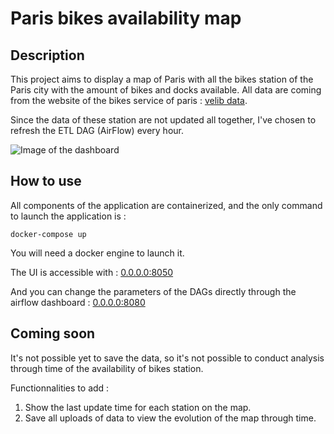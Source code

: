 # Paris bikes availability map

## Description

This project aims to display a map of Paris with all the bikes station of the Paris city with the amount of bikes and docks available. All data are coming from the website of the bikes service of paris : [velib data](https://www.velib-metropole.fr/donnees-open-data-gbfs-du-service-velib-metropole).

Since the data of these station are not updated all together, I've chosen to refresh the ETL DAG (AirFlow) every hour. 

![Image of the dashboard](dashboard.png "Dashboard")

## How to use

All components of the application are containerized, and the only command to launch the application is : 

```
docker-compose up
```

You will need a docker engine to launch it.

The UI is accessible with : [0.0.0.0:8050](0.0.0.0:8050)

And you can change the parameters of the DAGs directly through the airflow dashboard : [0.0.0.0:8080](0.0.0.0:8080)


## Coming soon

It's not possible yet to save the data, so it's not possible to conduct analysis through time of the availability of bikes station.

Functionnalities to add : 

1) Show the last update time for each station on the map.
2) Save all uploads of data to view the evolution of the map through time.




